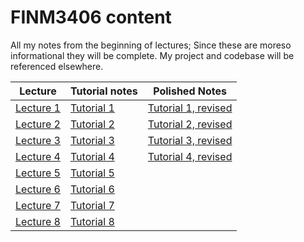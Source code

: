 # FINM3406 content

All my notes from the beginning of lectures; Since these are moreso informational they will be complete. My project and codebase will be referenced elsewhere.

**Lecture** | **Tutorial notes** | **Polished Notes**
|---|---| --- |
[Lecture 1](lecture1.html) | [Tutorial 1](tutorial1.html) | [Tutorial 1, revised](tutorial1r2.html)
| [Lecture 2](lecture2.html) | [Tutorial 2](tutorial2.html) | [Tutorial 2, revised](tutorial2r2.html)
 [Lecture 3](lecture3.html) | [Tutorial 3](tutorial3.html) | [Tutorial 3, revised](tutorial3r2.html)
 [Lecture 4](lecture4.html) | [Tutorial 4](tutorial4.html) | [Tutorial 4, revised](tutorial4r2.html) 
 [Lecture 5](lecture5.html) | [Tutorial 5](tutorial5.html) | 
 [Lecture 6](lecture6.html) | [Tutorial 6](tutorial6.html) | 
 [Lecture 7](lecture7.html) | [Tutorial 7](tutorial7.html) | 
 [Lecture 8](lecture8.html) | [Tutorial 8](tutorial8.html) | 
